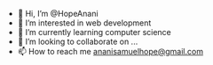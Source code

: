 - 👋 Hi, I’m @HopeAnani
- 👀 I’m interested in web development
- 🌱 I’m currently learning computer science
- 💞️ I’m looking to collaborate on ...
- 📫 How to reach me ananisamuelhope@gmail.com

<!---
HopeAnani/HopeAnani is a ✨ special ✨ repository because its `README.md` (this file) appears on your GitHub profile.
You can click the Preview link to take a look at your changes.
--->

